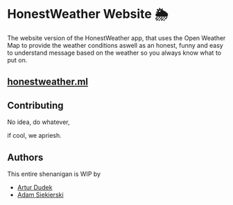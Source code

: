 # HonestWeather Website 🌦

The website version of the HonestWeather app, that uses the Open Weather Map to provide the weather conditions aswell as an honest, funny and easy to understand message based on the weather so you always know what to put on.

## [honestweather.ml](https://honestweather.ml/)

## Contributing

No idea, do whatever,

if cool, we apriesh.

## Authors

This entire shenanigan is WIP by

- [Artur Dudek](https://github.com/datejer)
- [Adam Siekierski](https://github.com/AdamSiekierski/)
